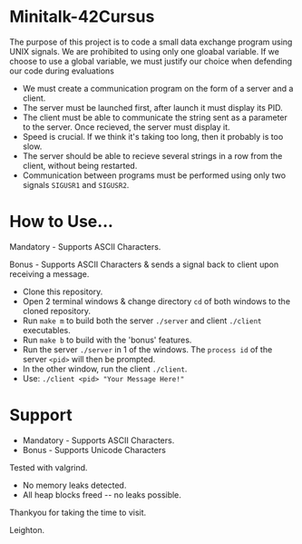 # Minitalk-42Cursus

The purpose of this project is to code a small data exchange program using UNIX signals.
We are prohibited to using only one gloabal variable.
If we choose to use a global variable, we must justify our choice when defending our code during evaluations

- We must create a communication program on the form of a server and a client.
- The server must be launched first, after launch it must display its PID.
- The client must be able to communicate the string sent as a parameter to the server. Once recieved, the server must display it.
- Speed is crucial. If we think it's taking too long, then it probably is too slow.
- The server should be able to recieve several strings in a row from the client, without being restarted.
- Communication between programs must be performed using only two signals ```SIGUSR1``` and ```SIGUSR2```.

# How to Use...

Mandatory - Supports ASCII Characters.

Bonus     - Supports ASCII Characters & sends a signal back to client upon receiving a message.

- Clone this repository.
- Open 2 terminal windows & change directory ```cd``` of both windows to the cloned repository.
- Run ```make m``` to build both the server ```./server``` and client ```./client``` executables.
- Run ```make b``` to build with the 'bonus' features.
- Run the server ```./server``` in 1 of the windows. The ```process id``` of the server ```<pid>``` will then be prompted.
- In the other window, run the client ```./client```.
- Use:  ```./client <pid> "Your Message Here!"```

# Support

- Mandatory - Supports ASCII Characters.
- Bonus - Supports Unicode Characters

Tested with valgrind.
- No memory leaks detected.
- All heap blocks freed -- no leaks possible.

Thankyou for taking the time to visit.

Leighton.

